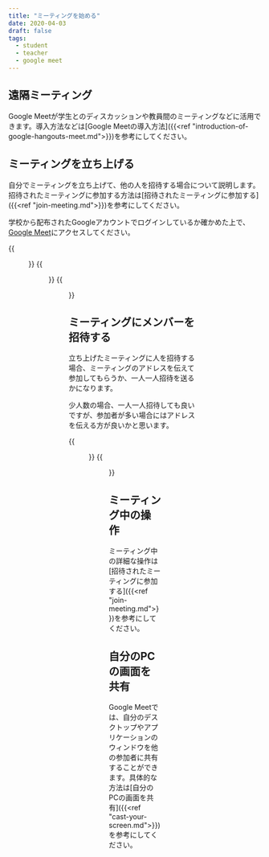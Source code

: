```yaml
---
title: "ミーティングを始める"
date: 2020-04-03
draft: false
tags: 
  - student
  - teacher
  - google meet
---
```


## 遠隔ミーティング
Google Meetが学生とのディスカッションや教員間のミーティングなどに活用できます。導入方法などは[Google Meetの導入方法]({{<ref "introduction-of-google-hangouts-meet.md">}})を参考にしてください。


## ミーティングを立ち上げる
自分でミーティングを立ち上げて、他の人を招待する場合について説明します。
招待されたミーティングに参加する方法は[招待されたミーティングに参加する]({{<ref "join-meeting.md">}})を参考にしてください。


学校から配布されたGoogleアカウントでログインしているか確かめた上で、[Google Meet](https://meet.google.com)にアクセスしてください。

{{<figure src="1.png" title="「ミーティングに参加または開始」をクリック" class="center">}}
{{<figure src="2.png" title="自分でミーティングコードを設定する場合は入力してください。空白のままでも構いません。" class="center">}}
{{<figure src="3.png" title="ミーティングルームが立ち上がりました。まだ、参加はしていません。マイクとカメラが有効になっているか確認してください。「今すぐ参加」を　クリックするとミーティングに参加出来ます。" class="center">}}

## ミーティングにメンバーを招待する
立ち上げたミーティングに人を招待する場合、ミーティングのアドレスを伝えて参加してもらうか、一人一人招待を送るかになります。

少人数の場合、一人一人招待しても良いですが、参加者が多い場合にはアドレスを伝える方が良いかと思います。


{{<figure src="4.png" title="ミーティングのURLが表示されます。これをメールなどで送ってもメンバーを招待できます。一人づつ招待する場合は「ユーザーを追加」をクリックします。" class="center">}}
{{<figure src="5.png" title="招待したい人のメールアドレスを入力します。" class="center">}}


## ミーティング中の操作
ミーティング中の詳細な操作は[招待されたミーティングに参加する]({{<ref "join-meeting.md">}})を参考にしてください。



## 自分のPCの画面を共有
Google Meetでは、自分のデスクトップやアプリケーションのウィンドウを他の参加者に共有することができます。具体的な方法は[自分のPCの画面を共有]({{<ref "cast-your-screen.md">}})を参考にしてください。





